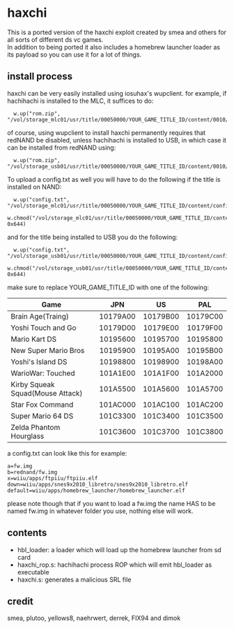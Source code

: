 # haxchi

This is a ported version of the haxchi exploit created by smea and others for all sorts of different ds vc games.  
In addition to being ported it also includes a homebrew launcher loader as its payload so you can use it for a lot of things.

## install process

haxchi can be very easily installed using iosuhax's wupclient. for example, if hachihachi is installed to the MLC, it suffices to do:
```
  w.up("rom.zip", "/vol/storage_mlc01/usr/title/00050000/YOUR_GAME_TITLE_ID/content/0010/rom.zip")
```
of course, using wupclient to install haxchi permanently requires that redNAND be disabled, unless hachihachi is installed to USB, in which case it can be installed from redNAND using:
```
  w.up("rom.zip", "/vol/storage_usb01/usr/title/00050000/YOUR_GAME_TITLE_ID/content/0010/rom.zip")
```

To upload a config.txt as well you will have to do the following if the title is installed on NAND:
```
  w.up("config.txt", "/vol/storage_mlc01/usr/title/00050000/YOUR_GAME_TITLE_ID/content/config.txt")  
  w.chmod("/vol/storage_mlc01/usr/title/00050000/YOUR_GAME_TITLE_ID/content/config.txt", 0x644)  
```
and for the title being installed to USB you do the following:
```
  w.up("config.txt", "/vol/storage_usb01/usr/title/00050000/YOUR_GAME_TITLE_ID/content/config.txt")  
  w.chmod("/vol/storage_usb01/usr/title/00050000/YOUR_GAME_TITLE_ID/content/config.txt", 0x644)  
```

make sure to replace YOUR_GAME_TITLE_ID with one of the following:  

| Game | JPN | US | PAL |
|---|:---:|:---:|:---:|
|Brain Age(Traing)|10179A00|10179B00|10179C00|
|Yoshi Touch and Go|10179D00|10179E00|10179F00|
|Mario Kart DS|10195600|10195700|10195800|
|New Super Mario Bros|10195900|10195A00|10195B00|
|Yoshi's Island DS|10198800|10198900|10198A00|
|WarioWar: Touched|101A1E00|101A1F00|101A2000|
|Kirby Squeak Squad(Mouse Attack)|101A5500|101A5600|101A5700|
|Star Fox Command|101AC000|101AC100|101AC200|
|Super Mario 64 DS|101C3300|101C3400|101C3500|
|Zelda Phantom Hourglass|101C3600|101C3700|101C3800|

a config.txt can look like this for example:
```
a=fw.img
b=rednand/fw.img
x=wiiu/apps/ftpiiu/ftpiiu.elf
down=wiiu/apps/snes9x2010_libretro/snes9x2010_libretro.elf
default=wiiu/apps/homebrew_launcher/homebrew_launcher.elf
```
please note though that if you want to load a fw.img the name HAS to be named fw.img in whatever folder you use, nothing else will work.  

## contents

* hbl_loader: a loader which will load up the homebrew launcher from sd card
* haxchi_rop.s: hachihachi process ROP which will emit hbl_loader as executable
* haxchi.s: generates a malicious SRL file

## credit

smea, plutoo, yellows8, naehrwert, derrek, FIX94 and dimok
